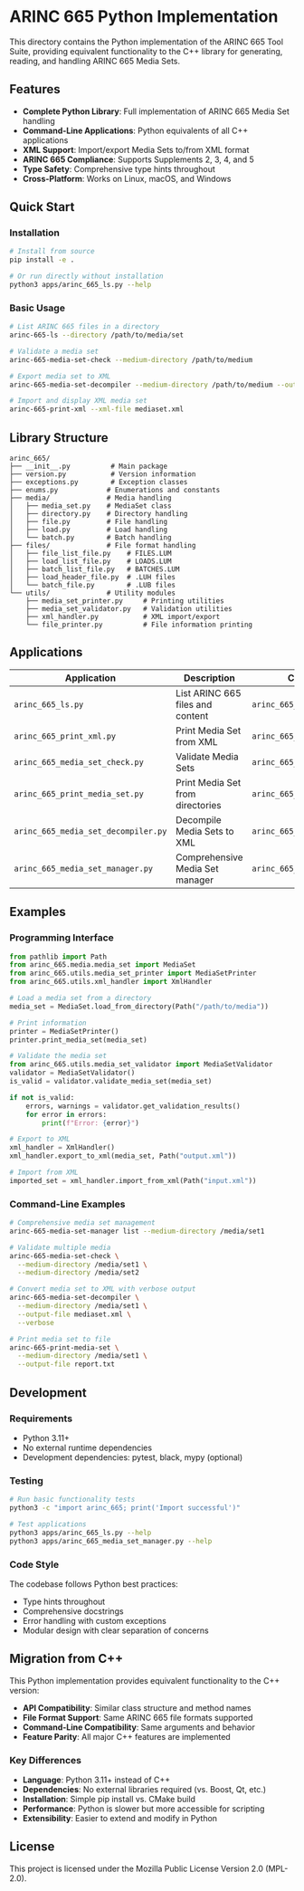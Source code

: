 # ARINC 665 Python Implementation

This directory contains the Python implementation of the ARINC 665 Tool Suite, providing equivalent functionality to the C++ library for generating, reading, and handling ARINC 665 Media Sets.

## Features

- **Complete Python Library**: Full implementation of ARINC 665 Media Set handling
- **Command-Line Applications**: Python equivalents of all C++ applications
- **XML Support**: Import/export Media Sets to/from XML format
- **ARINC 665 Compliance**: Supports Supplements 2, 3, 4, and 5
- **Type Safety**: Comprehensive type hints throughout
- **Cross-Platform**: Works on Linux, macOS, and Windows

## Quick Start

### Installation

```bash
# Install from source
pip install -e .

# Or run directly without installation
python3 apps/arinc_665_ls.py --help
```

### Basic Usage

```bash
# List ARINC 665 files in a directory
arinc-665-ls --directory /path/to/media/set

# Validate a media set
arinc-665-media-set-check --medium-directory /path/to/medium

# Export media set to XML
arinc-665-media-set-decompiler --medium-directory /path/to/medium --output-file mediaset.xml

# Import and display XML media set
arinc-665-print-xml --xml-file mediaset.xml
```

## Library Structure

```
arinc_665/
├── __init__.py          # Main package
├── version.py           # Version information
├── exceptions.py        # Exception classes
├── enums.py            # Enumerations and constants
├── media/              # Media handling
│   ├── media_set.py    # MediaSet class
│   ├── directory.py    # Directory handling
│   ├── file.py         # File handling
│   ├── load.py         # Load handling
│   └── batch.py        # Batch handling
├── files/              # File format handling
│   ├── file_list_file.py    # FILES.LUM
│   ├── load_list_file.py    # LOADS.LUM
│   ├── batch_list_file.py   # BATCHES.LUM
│   ├── load_header_file.py  # .LUH files
│   └── batch_file.py        # .LUB files
└── utils/              # Utility modules
    ├── media_set_printer.py     # Printing utilities
    ├── media_set_validator.py   # Validation utilities
    ├── xml_handler.py           # XML import/export
    └── file_printer.py          # File information printing
```

## Applications

| Application | Description | C++ Equivalent |
|-------------|-------------|----------------|
| `arinc_665_ls.py` | List ARINC 665 files and content | `arinc_665_ls` |
| `arinc_665_print_xml.py` | Print Media Set from XML | `arinc_665_print_xml` |
| `arinc_665_media_set_check.py` | Validate Media Sets | `arinc_665_media_set_check` |
| `arinc_665_print_media_set.py` | Print Media Set from directories | `arinc_665_print_media_set` |
| `arinc_665_media_set_decompiler.py` | Decompile Media Sets to XML | `arinc_665_media_set_decompiler` |
| `arinc_665_media_set_manager.py` | Comprehensive Media Set manager | `arinc_665_media_set_manager` |

## Examples

### Programming Interface

```python
from pathlib import Path
from arinc_665.media.media_set import MediaSet
from arinc_665.utils.media_set_printer import MediaSetPrinter
from arinc_665.utils.xml_handler import XmlHandler

# Load a media set from a directory
media_set = MediaSet.load_from_directory(Path("/path/to/media"))

# Print information
printer = MediaSetPrinter()
printer.print_media_set(media_set)

# Validate the media set
from arinc_665.utils.media_set_validator import MediaSetValidator
validator = MediaSetValidator()
is_valid = validator.validate_media_set(media_set)

if not is_valid:
    errors, warnings = validator.get_validation_results()
    for error in errors:
        print(f"Error: {error}")

# Export to XML
xml_handler = XmlHandler()
xml_handler.export_to_xml(media_set, Path("output.xml"))

# Import from XML
imported_set = xml_handler.import_from_xml(Path("input.xml"))
```

### Command-Line Examples

```bash
# Comprehensive media set management
arinc-665-media-set-manager list --medium-directory /media/set1

# Validate multiple media
arinc-665-media-set-check \
  --medium-directory /media/set1 \
  --medium-directory /media/set2

# Convert media set to XML with verbose output
arinc-665-media-set-decompiler \
  --medium-directory /media/set1 \
  --output-file mediaset.xml \
  --verbose

# Print media set to file
arinc-665-print-media-set \
  --medium-directory /media/set1 \
  --output-file report.txt
```

## Development

### Requirements

- Python 3.11+
- No external runtime dependencies
- Development dependencies: pytest, black, mypy (optional)

### Testing

```bash
# Run basic functionality tests
python3 -c "import arinc_665; print('Import successful')"

# Test applications
python3 apps/arinc_665_ls.py --help
python3 apps/arinc_665_media_set_manager.py --help
```

### Code Style

The codebase follows Python best practices:
- Type hints throughout
- Comprehensive docstrings
- Error handling with custom exceptions
- Modular design with clear separation of concerns

## Migration from C++

This Python implementation provides equivalent functionality to the C++ version:

- **API Compatibility**: Similar class structure and method names
- **File Format Support**: Same ARINC 665 file formats supported
- **Command-Line Compatibility**: Same arguments and behavior
- **Feature Parity**: All major C++ features are implemented

### Key Differences

- **Language**: Python 3.11+ instead of C++
- **Dependencies**: No external libraries required (vs. Boost, Qt, etc.)
- **Installation**: Simple pip install vs. CMake build
- **Performance**: Python is slower but more accessible for scripting
- **Extensibility**: Easier to extend and modify in Python

## License

This project is licensed under the Mozilla Public License Version 2.0 (MPL-2.0).